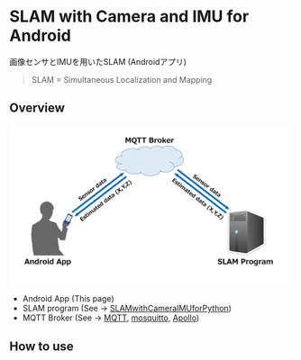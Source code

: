# SLAM with Camera and IMU for Android
画像センサとIMUを用いたSLAM (Androidアプリ)

>SLAM = Simultaneous Localization and Mapping

## Overview

![](https://github.com/knagara/miscellaneous/blob/master/Overview.png)

- Android App (This page)
- SLAM program (See -> [SLAMwithCameraIMUforPython](https://github.com/knagara/SLAMwithCameraIMUforPython))
- MQTT Broker (See -> [MQTT](http://mqtt.org/), [mosquitto](http://mosquitto.org/), [Apollo](https://activemq.apache.org/apollo/))

## How to use



